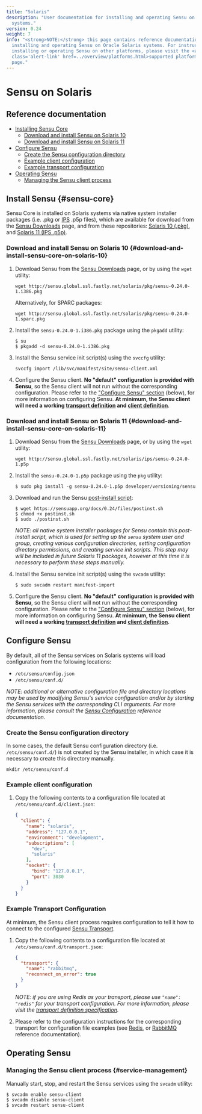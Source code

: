 ```yaml
---
title: "Solaris"
description: "User documentation for installing and operating Sensu on Solaris
  systems."
version: 0.24
weight: 7
info: "<strong>NOTE:</strong> this page contains reference documentation for
  installing and operating Sensu on Oracle Solaris systems. For instructions on
  installing or operating Sensu on other platforms, please visit the <a
  class='alert-link' href=../overview/platforms.html>supported platforms</a>
  page."
---
```


# Sensu on Solaris

## Reference documentation

- [Installing Sensu Core](#sensu-core)
  - [Download and install Sensu on Solaris 10](#download-and-install-sensu-core-on-solaris-10)
  - [Download and install Sensu on Solaris 11](#download-and-install-sensu-core-on-solaris-11)
- [Configure Sensu](#configure-sensu)
  - [Create the Sensu configuration directory](#create-the-sensu-configuration-directory)
  - [Example client configuration](#example-client-configuration)
  - [Example transport configuration](#example-transport-configuration)
- [Operating Sensu](#operating-sensu)
  - [Managing the Sensu client process](#service-management)

## Install Sensu {#sensu-core}

Sensu Core is installed on Solaris systems via native system installer packages
(i.e. .pkg or [IPS][13] .p5p files), which are available for download from
the [Sensu Downloads][1] page, and from these repositories: [Solaris 10
(.pkg)][2], and [Solaris 11 (IPS .p5p)][3].

### Download and install Sensu on Solaris 10 {#download-and-install-sensu-core-on-solaris-10}

1. Download Sensu from the [Sensu Downloads][1] page, or by using the `wget`
   utility:

   ~~~ shell
   wget http://sensu.global.ssl.fastly.net/solaris/pkg/sensu-0.24.0-1.i386.pkg
   ~~~

   Alternatively, for SPARC packages:

   ~~~ shell
   wget http://sensu.global.ssl.fastly.net/solaris/pkg/sensu-0.24.0-1.sparc.pkg
   ~~~   

2. Install the `sensu-0.24.0-1.i386.pkg` package using the `pkgadd` utility:

   ~~~ shell
   $ su
   $ pkgadd -d sensu-0.24.0-1.i386.pkg
   ~~~

3. Install the Sensu service init script(s) using the `svccfg` utility:

   ~~~ shell
   svccfg import /lib/svc/manifest/site/sensu-client.xml
   ~~~

4. Configure the Sensu client. **No "default" configuration is provided with
   Sensu**, so the Sensu client will not run without the corresponding
   configuration. Please refer to the ["Configure Sensu" section][9] (below),
   for more information on configuring Sensu. **At minimum, the Sensu client
   will need a working [transport definition][10] and [client definition][11]**.

### Download and install Sensu on Solaris 11 {#download-and-install-sensu-core-on-solaris-11}

1. Download Sensu from the [Sensu Downloads][1] page, or by using the `wget`
   utility:

   ~~~ shell
   wget http://sensu.global.ssl.fastly.net/solaris/ips/sensu-0.24.0-1.p5p
   ~~~

2. Install the `sensu-0.24.0-1.p5p` package using the `pkg` utility:

   ~~~ shell
   $ sudo pkg install -g sensu-0.24.0-1.p5p developer/versioning/sensu
   ~~~

3. Download and run the Sensu [post-install script][12]:

   ~~~ shell
   $ wget https://sensuapp.org/docs/0.24/files/postinst.sh
   $ chmod +x postinst.sh
   $ sudo ./postinst.sh
   ~~~

   _NOTE: all native system installer packages for Sensu contain this
   post-install script, which is used for setting up the `sensu` system user and
   group, creating various configuration directories, setting configuration
   directory permissions, and creating service init scripts. This step <span
   class='strike'>may</span> will be included in future Solaris 11 packages,
   however at this time it is necessary to perform these steps manually._

4. Install the Sensu service init script(s) using the `svcadm` utility:

   ~~~ shell
   $ sudo svcadm restart manifest-import
   ~~~

5. Configure the Sensu client. **No "default" configuration is provided with
   Sensu**, so the Sensu client will not run without the corresponding
   configuration. Please refer to the ["Configure Sensu" section][9] (below),
   for more information on configuring Sensu. **At minimum, the Sensu client
   will need a working [transport definition][10] and [client definition][11]**.

## Configure Sensu

By default, all of the Sensu services on Solaris systems will load configuration
from the following locations:

- `/etc/sensu/config.json`
- `/etc/sensu/conf.d/`

_NOTE: additional or alternative configuration file and directory locations may
be used by modifying Sensu's service configuration and/or by starting the Sensu
services with the corresponding CLI arguments. For more information, please
consult the [Sensu Configuration][5] reference documentation._

### Create the Sensu configuration directory

In some cases, the default Sensu configuration directory (i.e.
`/etc/sensu/conf.d/`) is not created by the Sensu installer, in which case it is
necessary to create this directory manually.

~~~ shell
mkdir /etc/sensu/conf.d
~~~

### Example client configuration

1. Copy the following contents to a configuration file located at
   `/etc/sensu/conf.d/client.json`:

   ~~~ json
   {
     "client": {
       "name": "solaris",
       "address": "127.0.0.1",
       "environment": "development",
       "subscriptions": [
         "dev",
         "solaris"
       ],
       "socket": {
         "bind": "127.0.0.1",
         "port": 3030
       }
     }
   }
   ~~~

### Example Transport Configuration

At minimum, the Sensu client process requires configuration to tell it how to
connect to the configured [Sensu Transport][6].

1. Copy the following contents to a configuration file located at
   `/etc/sensu/conf.d/transport.json`:

   ~~~ json
   {
     "transport": {
       "name": "rabbitmq",
       "reconnect_on_error": true
     }
   }
   ~~~

   _NOTE: if you are using Redis as your transport, please use `"name": "redis"`
   for your transport configuration. For more information, please visit the
   [transport definition specification][10]._

2. Please refer to the configuration instructions for the corresponding
   transport for configuration file examples (see [Redis][7], or [RabbitMQ][8]
   reference documentation).

## Operating Sensu

### Managing the Sensu client process {#service-management}

Manually start, stop, and restart the Sensu services using the `svcadm` utility:

~~~ shell
$ svcadm enable sensu-client
$ svcadm disable sensu-client
$ svcadm restart sensu-client
~~~

[?]:  #
[1]:  https://sensuapp.org/download
[2]:  http://sensu.global.ssl.fastly.net/solaris/pkg/
[3]:  http://sensu.global.ssl.fastly.net/solaris/ips/
[4]:  https://sensuapp.org/mit-license
[5]:  ../reference/configuration.html
[6]:  ../reference/transport.html
[7]:  ../reference/redis.html#sensu-redis-configuration
[8]:  ../reference/rabbitmq.html#sensu-rabbitmq-configuration
[9]:  #configure-sensu
[10]: #example-transport-configuration
[11]: #example-client-configuration
[12]: /docs/0.24/files/postinst.sh
[13]: http://www.oracle.com/technetwork/server-storage/solaris11/technologies/ips-323421.html
